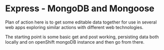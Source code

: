 # Express - MongoDB and Mongoose
Plan of action here is to get some editable data together for use in several web apps exploring similar actions with different web technologies.

The starting point is some basic get and post working, persisting data both locally and on openShift mongoDB instance and then go from there.
